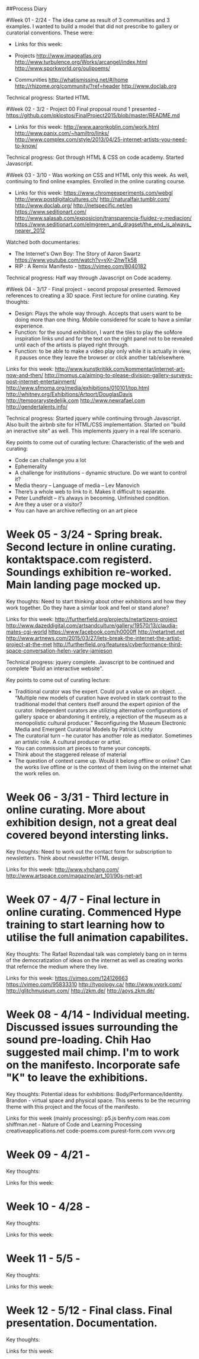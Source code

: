 ##Process Diary

#Week 01 - 2/24 - The idea came as result of 3 communities and 3 examples. I wanted to build a model that did not prescribe to gallery or curatorial conventions. These were:

* Links for this week:

* Projects
http://www.imageatlas.org
http://www.turbulence.org/Works/arcangel/index.html
http://www.sporkworld.org/oulipoems/

* Communities
http://whatismissing.net/#/home
http://rhizome.org/community/?ref=header
http://www.doclab.org

Technical progress: Started HTML

#Week 02 - 3/2 - Project 00
Final proposal round 1 presented - https://github.com/pklostos/FinalProject2015/blob/master/README.md

* Links for this week:
http://www.aaronkoblin.com/work.html
http://www.panix.com/~hamiltro/links/
http://www.complex.com/style/2013/04/25-internet-artists-you-need-to-know/

Technical progress: Got through HTML & CSS on code academy. Started Javascript.


#Week 03 - 3/10 - Was working on CSS and HTML only this week. As well, continuing to find online examples. Enrolled in the online curating course.

* Links for this week:
https://www.chromeexperiments.com/webgl
http://www.postdigitalcultures.ch/
http://naturalfair.tumblr.com/
http://www.doclab.org/
http://netspecific.net/en
https://www.seditionart.com/
http://www.salasab.com/exposicion/transparencia-fluidez-y-mediacion/
https://www.seditionart.com/elmgreen_and_dragset/the_end_is_always_nearer_2012

Watched both documentaries:
 - The Internet's Own Boy: The Story of Aaron Swartz https://www.youtube.com/watch?v=vXr-2hwTk58
 - RIP : A Remix Manifesto - https://vimeo.com/8040182

Technical progress: Half way through Javascript on Code academy.

#Week 04 - 3/17 - Final project - second proposal presented. Removed references to creating a 3D space. First lecture for online curating.
Key thoughts:

- Design:
Plays the whole way through.
Accepts that users want to be doing more than one thing.
Mobile considered for scale to have a similar experience.
- Function: for the sound exhibition, I want the tiles to play the soMore inspiration links und and for the text on the right panel not to be revealed until each of the artists is played right through.
- Function: to be able to make a video play only while it is actually in view, it pauses once they leave the browser or click another tab/elsewhere.

Links for this week:
http://www.kunstkritikk.com/kommentar/internet-art-now-and-then/
http://momus.ca/aiming-to-please-division-gallery-surveys-post-internet-entertainment/
http://www.sfmoma.org/media/exhibitions/010101/top.html
http://whitney.org/Exhibitions/Artport/DouglasDavis
http://temporarystedelijk.com
http://www.newrafael.com
http://gendertalents.info/

Technical progress: Started jquery while continuing through Javascript. Also built the airbnb site for HTML/CSS implementation. Started on "build an ineractive site" as well. This implements jquery in a real life scenario.

Key points to come out of curating lecture:
Characteristic of the web and curating:
- Code can challenge you a lot
- Ephemerality
- A challenge for institutions – dynamic structure. Do we want to control it?
- Media theory – Language of media – Lev Manovich
- There’s a whole web to link to it. Makes it difficult to separate.
- Peter Lundfeldt – it’s always in becoming. Unfinished condition.
- Are they a user or a visitor?
- You can have an archive reflecting on an art piece

# Week 05 - 3/24 - Spring break. Second lecture in online curating. kontaktspace.com registerd. Soundings exhibition re-worked. Main landing page mocked up.
Key thoughts:
Need to start thinking about other exhibitions and how they work together. Do they have a similar look and feel or stand alone?

Links for this week:
http://furtherfield.org/projects/netartizens-project
http://www.dazeddigital.com/artsandculture/gallery/19570/13/claudia-mates-cgi-world
https://www.facebook.com/h0000ff
http://netartnet.net
http://www.artnews.com/2015/03/27/lets-break-the-internet-the-artist-project-at-the-met
http://furtherfield.org/features/cyberformance-third-space-conversation-helen-varley-jamieson


Technical progress: jquery complete. Javascript to be continued and complete "Build an interactive website".

Key points to come out of curating lecture:
- Traditional curator was the expert. Could put a value on an object.  … “Multiple new models of curation have evolved in stark contrast to the traditional model that centers itself around the expert opinion of the curator. Independent curators are utilizing alternative configurations of gallery space or abandoning it entirely, a rejection of the museum as a monopolistic cultural producer.” Reconfiguring the Museum Electronic Media and Emergent Curatorial Models by Patrick Lichty
- The curatorial turn – he curator has another role as mediator. Sometimes an artistic role.  A cultural producer or artist.
- You can commission art pieces to frame your concepts.
- Think about the staggered release of material
- The question of context came up. Would it belong offline or online? Can the works live offline or is the context of them living on the internet what the work relies on.

# Week 06 - 3/31 - Third lecture in online curating. More about exhibition design, not a great deal covered beyond intersting links.

Key thoughts: Need to work out the contact form for subscription to newsletters. Think about newsletter HTML design.

Links for this week:
http://www.yhchang.com/
http://www.artspace.com/magazine/art_101/90s-net-art


# Week 07 - 4/7 - Final lecture in online curating. Commenced Hype training to start learning how to utilise the full animation capabilites.

Key thoughts: The Rafael Rozendaal talk was completely bang on in terms of the democratization of ideas on the internet as well as creating works that refernce the medium where they live.

Links for this week:
https://vimeo.com/124126663
https://vimeo.com/95833310
http://typology.ca/
http://www.vvork.com/
http://glitchmuseum.com/
http://zkm.de/
http://aoys.zkm.de/


# Week 08 - 4/14 - Individual meeting. Discussed issues surrounding the sound pre-loading. Chih Hao suggested mail chimp. I'm to work on the manifesto. Incorporate safe "K" to leave the exhibitions.

Key thoughts: Potential ideas for exhibitions: Body/Performance/Identity. Brandon - virtual space and physical space. This seems to be the recurring theme with this project and the focus of the manifesto.

Links for this week (mainly processing):
p5.js
benfry.com
reas.com
shiffman.net - Nature of Code and Learning Processing
creativeapplications.net
code-poems.com
purest-form.com
vvvv.org


# Week 09 - 4/21 -
Key thoughts:

Links for this week:


# Week 10 - 4/28 -
Key thoughts:

Links for this week:


# Week 11 - 5/5 -
Key thoughts:

Links for this week:

# Week 12 - 5/12 - Final class. Final presentation. Documentation.

Key thoughts:

Links for this week:

